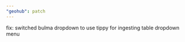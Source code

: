 ```yaml
---
"geohub": patch
---
```


fix: switched bulma dropdown to use tippy for ingesting table dropdown menu
